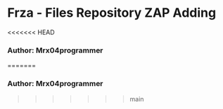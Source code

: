 # Frza - Files Repository ZAP Adding
<<<<<<< HEAD
### Author: Mrx04programmer
=======
### Author: Mrx04programmer

    
>>>>>>> main
